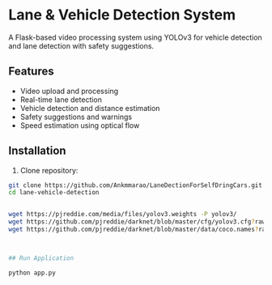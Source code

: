 # Lane & Vehicle Detection System

A Flask-based video processing system using YOLOv3 for vehicle detection and lane detection with safety suggestions.

## Features
- Video upload and processing
- Real-time lane detection
- Vehicle detection and distance estimation
- Safety suggestions and warnings
- Speed estimation using optical flow

## Installation
1. Clone repository:
```bash
git clone https://github.com/Ankmmarao/LaneDectionForSelfDringCars.git
cd lane-vehicle-detection


wget https://pjreddie.com/media/files/yolov3.weights -P yolov3/
wget https://github.com/pjreddie/darknet/blob/master/cfg/yolov3.cfg?raw=true -O yolov3/yolov3.cfg
wget https://github.com/pjreddie/darknet/blob/master/data/coco.names?raw=true -O yolov3/coco.names



## Run Application

python app.py
